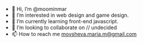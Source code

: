 - 👋 Hi, I’m @moominmar
- 👀 I’m interested in web design and game design.
- 🌱 I’m currently learning front-end javascript.
- 💞️ I’m looking to collaborate on // undecided
- 📫 How to reach me movsheva.maria.m@gmail.com

<!---
moominmar/moominmar is a ✨ special ✨ repository because its `README.md` (this file) appears on your GitHub profile.
You can click the Preview link to take a look at your changes.
--->
